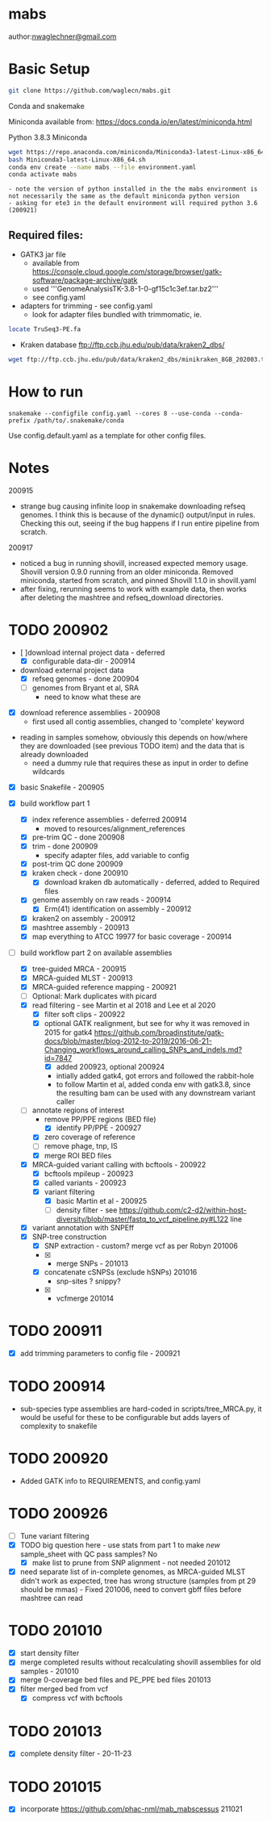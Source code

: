 # mabs

author:nwaglechner@gmail.com

# Basic Setup

```bash
git clone https://github.com/waglecn/mabs.git
```

Conda and snakemake

Miniconda available from:
https://docs.conda.io/en/latest/miniconda.html

Python 3.8.3 Miniconda
```bash
wget https://repo.anaconda.com/miniconda/Miniconda3-latest-Linux-x86_64.sh  
bash Miniconda3-latest-Linux-X86_64.sh
conda env create --name mabs --file environment.yaml
conda activate mabs
```
	- note the version of python installed in the the mabs environment is not necessarily the same as the default miniconda python version
	- asking for ete3 in the default environment will required python 3.6 (200921)

## Required files:
- GATK3 jar file
	- available from <https://console.cloud.google.com/storage/browser/gatk-software/package-archive/gatk>
	- used '''GenomeAnalysisTK-3.8-1-0-gf15c1c3ef.tar.bz2'''
	- see config.yaml
- adapters for trimming - see config.yaml
	- look for adapter files bundled with trimmomatic, ie.
```bash
locate TruSeq3-PE.fa
```
- Kraken database 
ftp://ftp.ccb.jhu.edu/pub/data/kraken2_dbs/
```bash
wget ftp://ftp.ccb.jhu.edu/pub/data/kraken2_dbs/minikraken_8GB_202003.tgz
```

# How to run
```
snakemake --configfile config.yaml --cores 8 --use-conda --conda-prefix /path/to/.snakemake/conda
```

Use config.default.yaml as a template for other config files.

# Notes
200915
- strange bug causing infinite loop in snakemake downloading refseq genomes. I think this is because of the dynamic() output/input in rules. Checking this out, seeing if the bug happens if I run entire pipeline from scratch.

200917
- noticed a bug in running shovill, increased expected memory usage. Shovill version 0.9.0 running from an older miniconda. Removed miniconda, started from scratch, and pinned Shovill 1.1.0 in shovill.yaml
- after fixing, rerunning seems to work with example data, then works after deleting the mashtree and refseq_download directories. 



# TODO 200902
- [ ]download internal project data - deferred
	- [X] configurable data-dir - 200914
- download external project data
	- [X] refseq genomes - done 200904
	- [ ] genomes from Bryant et al, SRA
		- need to know what these are
- [X] download reference assemblies - 200908
	- first used all contig assemblies, changed to 'complete' keyword

- reading in samples somehow, obviously this depends on how/where they are downloaded (see previous TODO item) and the data that is already downloaded
	- need a dummy rule that requires these as input in order to define wildcards

- [X] basic Snakefile - 200905

- [X] build workflow part 1
	- [X] index reference assemblies - deferred 200914
		- moved to resources/alignment_references
	- [X] pre-trim QC - done 200908
	- [X] trim - done 200909
		- specify adapter files, add variable to config
	- [X] post-trim QC done 200909
	- [X] kraken check - done 200910
		- [X] download kraken db automatically - deferred, added to Required files
	- [X] genome assembly on raw reads - 200914
		- [X] Erm(41) identification on assembly - 200912
	- [X] kraken2 on assembly - 200912
	- [X] mashtree assembly - 200913
	- [X] map everything to ATCC 19977 for basic coverage - 200914

- [ ] build workflow part 2 on available assemblies
	
	- [X] tree-guided MRCA - 200915
	- [X] MRCA-guided MLST - 200913
	- [X] MRCA-guided reference mapping - 200921
	- [ ] Optional: Mark duplicates with picard
	- [X] read filtering - see Martin et al 2018 and Lee et al 2020
		- [X] filter soft clips - 200922
		- [X] optional GATK realignment, but see for why it was removed in 2015 for gatk4 https://github.com/broadinstitute/gatk-docs/blob/master/blog-2012-to-2019/2016-06-21-Changing_workflows_around_calling_SNPs_and_indels.md?id=7847
			- [X] added 200923, optional 200924
			- intially added gatk4, got errors and followed the rabbit-hole
			- to follow Martin et al, added conda env with gatk3.8, since the resulting bam can be used with any downstream variant caller
	- [ ] annotate regions of interest
		- remove PP/PPE regions (BED file)
			- [X] identify PP/PPE - 200927
		- [X] zero coverage of reference
		- [ ] remove phage, tnp, IS
		- [X] merge ROI BED files
	- [X] MRCA-guided variant calling with bcftools - 200922
		- [X] bcftools mpileup - 200923
		- [X] called variants - 200923
		- [X] variant filtering
			- [X] basic Martin et al - 200925
			- [ ] density filter - see <https://github.com/c2-d2/within-host-diversity/blob/master/fastq_to_vcf_pipeline.py#L122> line 
	- [X] variant annotation with SNPEff
	- [X] SNP-tree construction
		- [X] SNP extraction - custom? merge vcf as per Robyn 201006
		- [X] - merge SNPs - 201013
		- [X] concatenate cSNPSs (exclude hSNPs) 201016
			- snp-sites ? snippy?
		- [X] - vcfmerge 201014

# TODO 200911
- [X] add trimming parameters to config file - 200921

# TODO 200914
- sub-species type assemblies are hard-coded in scripts/tree_MRCA.py, it would be useful for these to be configurable but adds layers of complexity to snakefile

# TODO 200920
- Added GATK info to REQUIREMENTS, and config.yaml

# TODO 200926
- [ ] Tune variant filtering
- [X] TODO big question here - use stats from part 1 to make *new* sample_sheet with QC pass samples? No
	- [X] make list to prune from SNP alignment - not needed 201012
- [X] need separate list of in-complete genomes, as MRCA-guided MLST didn't work as expected, tree has wrong structure (samples from pt 29 should be mmas) - Fixed 201006, need to convert gbff files before mashtree can read

# TODO 201010
- [X] start density filter
- [X] merge completed results without recalculating shovill assemblies for old samples - 201010
- [X] merge 0-coverage bed files and PE_PPE bed files 201013
- [X] filter merged bed from vcf
	- [X] compress vcf with bcftools

# TODO 201013
- [X] complete density filter - 20-11-23

# TODO 201015
- [X] incorporate https://github.com/phac-nml/mab_mabscessus 211021

